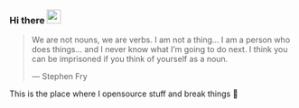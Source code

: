 ### Hi there <a href="https://elvendrim.xyz/"><img src="https://media.giphy.com/media/hvRJCLFzcasrR4ia7z/giphy.gif" width="25px"></a>

> We are not nouns, we are verbs. I am not a thing… I am a person who does things… and I never know what I’m going to do next. I think you can be imprisoned if you think of yourself as a noun.
>
> — Stephen Fry

This is the place where I opensource stuff and break things :rofl:
